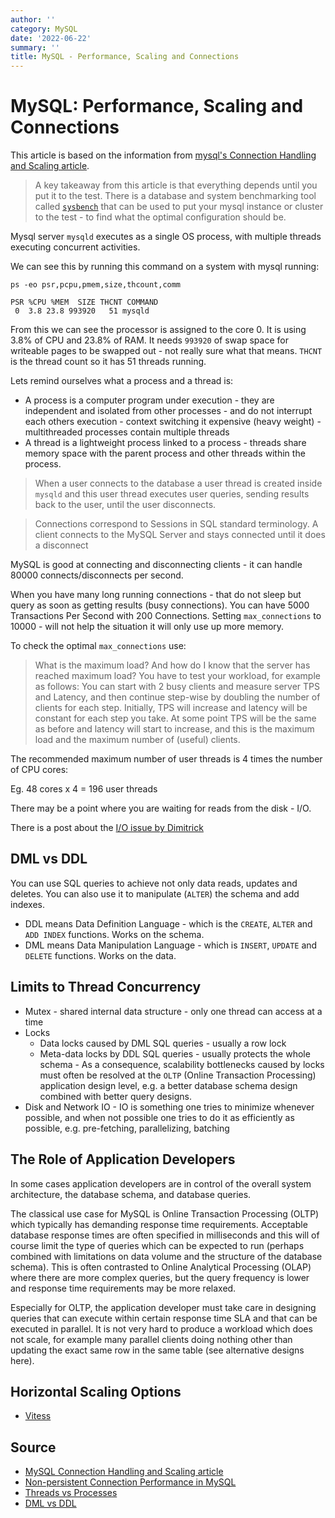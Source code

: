 ```yaml
---
author: ''
category: MySQL
date: '2022-06-22'
summary: ''
title: MySQL - Performance, Scaling and Connections
---
```

# MySQL: Performance, Scaling and Connections

This article is based on the information from [mysql's Connection Handling and Scaling article](https://dev.mysql.com/blog-archive/mysql-connection-handling-and-scaling/).

> A key takeaway from this article is that everything depends until you put it to the test. There is a database and system benchmarking tool called [`sysbench`](https://github.com/akopytov/sysbench) that can be used to put your mysql instance or cluster to the test - to find what the optimal configuration should be.

Mysql server `mysqld` executes as a single OS process, with multiple threads executing concurrent activities.

We can see this by running this command on a system with mysql running:

    ps -eo psr,pcpu,pmem,size,thcount,comm
    
    PSR %CPU %MEM  SIZE THCNT COMMAND
     0  3.8 23.8 993920   51 mysqld

From this we can see the processor is assigned to the core 0.
It is using 3.8% of CPU and 23.8% of RAM.
It needs `993920` of swap space for writeable pages to be swapped out - not really sure what that means.
`THCNT` is the thread count so it has 51 threads running.

Lets remind ourselves what a process and a thread is:

* A process is a computer program under execution - they are independent and isolated from other processes - and do not interrupt each others execution - context switching it expensive (heavy weight) - multithreaded processes contain multiple threads
* A thread is a lightweight process linked to a process - threads share memory space with the parent process and other threads within the process.

> When a user connects to the database a user thread is created inside `mysqld` and this user thread executes user queries,  sending results back to the user, until the user disconnects.

> Connections correspond to Sessions in SQL standard terminology. A client connects to the MySQL Server and stays connected until it does a disconnect

MySQL is good at connecting and disconnecting clients - it can handle 80000 connects/disconnects per second.

When you have many long running connections - that do not sleep but query as soon as getting results (busy connections). You can have 5000 Transactions Per Second with 200 Connections. Setting `max_connections` to 10000 - will not help the situation it will only use up more memory.

To check the optimal `max_connections` use:

> What is the maximum load? And how do I know that the server has reached maximum load? You have to test your workload, for example as follows: You can start with 2 busy clients and measure server TPS and Latency, and then continue step-wise by doubling the number of clients for each step. Initially, TPS will increase and latency will be constant for each step you take. At some point TPS will be the same as before and latency will start to increase, and this is the maximum load and the maximum number of (useful) clients.

The recommended maximum number of user threads is 4 times the number of CPU cores:

Eg. 48 cores x 4 = 196 user threads

There may be a point where you are waiting for reads from the disk - I/O.

There is a post about the [I/O issue by Dimitrick](http://dimitrik.free.fr/blog/posts/mysql-performance-1m-iobound-qps-with-80-ga-on-intel-optane-ssd.html)

## DML vs DDL

You can use SQL queries to achieve not only data reads, updates and deletes.
You can also use it to manipulate (`ALTER`) the schema and add indexes.

* DDL means Data Definition Language - which is the `CREATE`, `ALTER` and `ADD INDEX` functions. Works on the schema.
* DML means Data Manipulation Language - which is `INSERT`, `UPDATE` and `DELETE` functions. Works on the data.

## Limits to Thread Concurrency

* Mutex - shared internal data structure - only one thread can access at a time
* Locks
    - Data locks caused by DML SQL queries - usually a row lock
    - Meta-data locks by DDL SQL queries  - usually protects the whole schema - As a consequence, scalability bottlenecks caused by locks must often be resolved at the `OLTP` (Online Transaction Processing) application design level, e.g. a better database schema design combined with better query designs.
* Disk and Network IO - IO is something one tries to minimize whenever possible, and when not possible one tries to do it as efficiently as possible, e.g. pre-fetching, parallelizing, batching

## The Role of Application Developers

In some cases application developers are in control of the overall system architecture, the database schema, and database queries.

The classical use case for MySQL is Online Transaction Processing (OLTP) which typically has demanding response time requirements. Acceptable database response times are often specified in milliseconds and this will of course limit the type of queries which can be expected to run (perhaps combined with limitations on data volume and the structure of the database schema). This is often contrasted to  Online Analytical Processing (OLAP) where there are more complex queries, but the query frequency is lower and response time requirements may be more relaxed.

Especially for OLTP, the application developer must take care in designing queries that can execute within certain response time SLA and that can be executed in parallel.  It is not very hard to produce a workload which does not scale, for example many parallel clients doing nothing other than updating the exact same row in the same table (see alternative designs here).

## Horizontal Scaling Options

* [Vitess](https://vitess.io/)

## Source

* [MySQL Connection Handling and Scaling article](https://dev.mysql.com/blog-archive/mysql-connection-handling-and-scaling/)
* [Non-persistent Connection Performance in MySQL](https://yoshinorimatsunobu.blogspot.com/2012/12/non-persistent-connection-performance.html)
* [Threads vs Processes](https://www.baeldung.com/linux/process-vs-thread)
* [DML vs DDL](https://www.geeksforgeeks.org/difference-between-ddl-and-dml-in-dbms/)